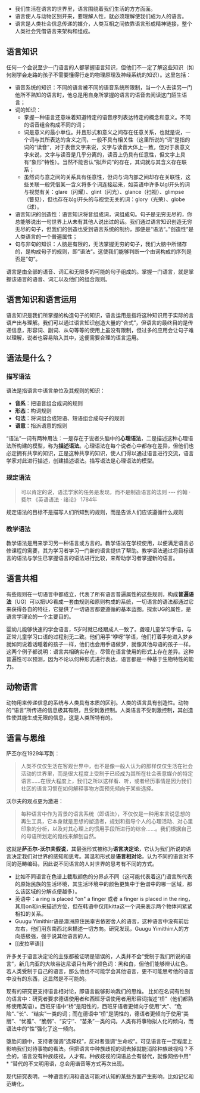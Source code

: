 - 我们生活在语言的世界里，语言围绕着我们生活的方方面面。
- 语言使人与动物区别开来，要理解人性，就必须理解使我们成为人的语言。
- 语言是人类社会信息传递的媒介，人类互相之间依靠语言形成精神链接，整个人类社会凭借语言来架构和组成。
## 语言知识
任何一个会说至少一门语言的人都掌握语言知识，但他们不一定了解这些知识（如何刚学会走路的孩子不需要懂得行走的物理原理及神经系统的知识）。这里包括：
- 语音系统的知识：不同的语言被不同的语音系统所限制，当一个人去读另一门他所不熟知的语言时，他总是用自身所掌握的语言的语音去阅读这门陌生语言；
- 词的知识：
	- 掌握一种语言还意味着知道特定的语音序列表达特定的概念和意义。不同的语音组合构成不同的词；
	- 词是意义的最小单位。并且形式和意义之间存在任意关系，也就是说，一个词与其所表达的含义之间，一般不具有相关性（这里所说的“词”是指的词的“读音”，对于表音文字来说，文字与读音大体上一致，但对于表意文字来说，文字与读音是几乎分离的，读音上仍具有任意性，但文字上具有“象形”特性）。当然不能否认“拟声词”的存在，其词就与其含义存在联系；
	- 虽然词与意之间的关系具有任意性，但词与词内部之间却存在关联性，这些关联一般凭借某一含义将多个词连接起来，如英语中许多以gl开头的词与视觉有关：glare（闪耀）、glint（闪光）、glance（扫视）、glimpse（瞥见），但也存在以gl开头的与视觉无关的词：glory（光荣）、globe（球）。
- 语言知识的创造性：语言知识将音组成词，词组成句。句子是无穷无尽的，你总能够说出一句世界上从未有其他人说出过的话。我们通过语言知识创造无穷无尽的句子，但我们的创造也受到语言系统的制约，那便是“语法“。”创造性“是人类语言的一个普遍属性；
- 句与非句的知识：人脑是有限的，无法掌握无穷的句子，我们大脑中所储存的，是构成句子的规则，即”语法“。这使我们能够判断一个由词构成的序列是否是”句“。

语言是由全部的语音、词汇和无限多的可能的句子组成的。掌握一门语言，就是掌握该语言的语音、词汇以及他们的组合规则。
## 语言知识和语言运用
语言知识是我们所掌握的构造句子的知识，语言运用是指将这种知识用于实际的言语产出与理解。我们可以通过语言知识创造大量的“合式”，但语言的最终目的是传递信息，形容词、副词、从句等等的使用上虽没有限制，但过多的应用会让句子难以理解，说者也容易陷入其中，这便需要合理的语言运用。
## 语法是什么？
### 描写语法
语法是指语言中语言单位及其规则的知识：
- **音系**：把语音组合成词的规则
- **形态**：构词规则
- **句法**：将词组合成短语、短语组合成句子的规则
- **语意**：指派语意的规则

“语法”一词有两种用法：一是存在于说者头脑中的**心理语法**，二是描述这种心理语法所构建的模型，称为**描述语法**。心理语法在每个说者心中都存在差异，但他们也必定拥有共享的知识，正是这种共享的知识，使人们得以通过语言进行交流，语言学家对此进行描述，创建描述语法。描写语法是心理语法的模型。
### 规定语法

>可以肯定的说，语法学家的任务是发现，而不是制造语言的法则
>--- 约翰 · 费尔 《英语语法 · 绪论》 1784年

规定语法的目标不是描写人们所知到的规则，而是告诉人们应该遵循什么规则
### 教学语法
教学语法是用来学习另一种语言或方言的。教学语法在学校使用，以便满足语言必修课程的需要，其为学习者学习一门新的语言提供了帮助。教学语法通过将目标语言的语法与学生已掌握语言的语法进行比较，来帮助学习者掌握新的语言。
## 语言共相
有些规则在一切语言中都成立，代表了所有语言普遍属性的这些规则，构成**普遍语法**（UG）可以把UG看成一套由规则和原则构成的系统，一切语言的语法都通过它来获得各自的特征，它提供了一切语言都要遵循的基本蓝图。探索UG的属性，是语言学理论的一个主要目的。

婴幼儿能够快速的学会语言，5岁时就已经跟成人一致了。聋哑儿童学习手语，与正常儿童学习口语的过程别无二致。他们用手“咿呀”学语，他们打着手势进入梦乡就如同说着话睡着的孩子一样，他们也会用手语做梦，就像其他母语的孩子一样。这两个例子都说明：语言共相确实存在，尽管在语言使用的形式上存在差异。这种普遍性可以预测，因为不论以何种形式进行表达，语言都是一种基于生物特性的能力。
## 动物语言
动物用来传递信息的系统与人类具有本质的区别。人类的语言具有创造性。动物的“语言”所传递的信息极其有限，且受刺激控制。人类语言不受刺激控制，其创造性使其能生成无限的信息，这是人类所特有的。
## 语言与思维
萨丕尔在1929年写到：

>人类不仅仅生活在客观世界中，也不是像一般人认为的那样仅仅生活在社会活动的世界里，而是很大程度上受制于已经成为其所在社会表意媒介的特定语言……在很大程度上，我们之所以这样看、听，或者经历事情是因为我们社区的语言习惯在如何解释事物方面预先倾向于某些选择。

沃尔夫的观点更为激进：

>每种语言中作为背景的语言系统（即语法），不仅仅是一种用来言说思想的再生工具，它本身就是思想的塑造者，规划和指导个人的心理活动、对心里印象的分析，以及对其心理上的惯用手段所进行的综合……。我们根据自己的母语所划定的路线来解刨自然。

这就是**萨丕尔-沃尔夫假说**，其最强形式被称为**语言决定论**，它认为我们所说的语言决定我们对世界的感知和思考。其温和形式是**语言相对论**，认为不同的语言对不同的范畴编码，因此说不同语言的人对世界的思考有不同的方式。
- 比如不同语言在色谱上截取颜色的分界点不同（这可能代表着这门语言所代表的原始民族的生活环境，其生活环境中的颜色更集中于色谱中的哪一区域，那么该区域的分解点便越多）。
- 英语中：a ring is placed "on" a finger 或者 a finger is placed in the ring，其用on和in来描述方位，但在韩语中仅用kitta这一个词来表示两个物体间紧紧相扣的关系。
- Guugu Yimithirr语是澳洲原住民辜古依密舍人的语言，这种语言中没有前后左右，他们用东南西北来描述一切方向。研究发现，Guugu Yimithirr人的方向感极强，强于说其他语言的人。
- [[皮拉罕语]]

许多关于语言决定论的主张都被证明是错误的，人类并不会“受制于我们所说的语言”，新几内亚的大峡谷达尼语只有两个颜色词：黑和白，但他们能够辨认红色。若人类受制于自己的语言，那么他也不可能学会其他语言，更不可能思考他的语言中没有的东西，这显然是不可能的。

现有的研究更支持语言相对论，即语言能够影响我们的思维。 比如在名词有性别的语言中：研究者要求德语使用者和西班牙语使用者用形容词描述“桥”（他们都熟练使用英语）。西班牙语中“桥”是阳性的，西班牙语者更倾向于使用“大”、“危险“、”长“、“结实”一类的词；而在德语中“桥”是阴性的，德语者更倾向于使用“美丽”、“优雅”、“脆弱”、“安宁”、“苗条”一类的词。人类有将事物拟人化的倾向，而语法中的“性”强化了这一倾向。

堕胎问题中，支持者强调“选择权”，反对者强调“生命权”。可见语言在一定程度上影响我们对待事物的看法。但把语言中种族歧视的词去掉就能消除种族歧视吗？不会的，语言没有种族歧视，人才有。种族歧视的词语总会有替代，就像网络中用“ * ”替代的不文明用语，总会用谐音等方式再次出现。

现代研究表明，一种语言的词和语法可能对认知的某些方面产生影响，比如记忆和范畴化。